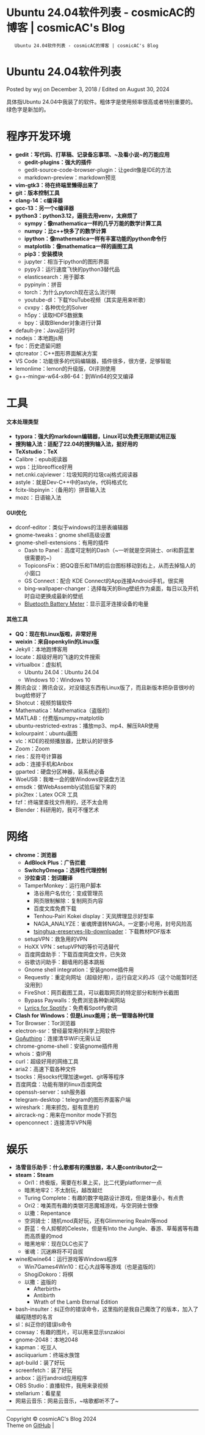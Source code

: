 # Ubuntu 24.04软件列表 - cosmicAC的博客 | cosmicAC's Blog
       Ubuntu 24.04软件列表 - cosmicAC的博客 | cosmicAC's Blog                        


Ubuntu 24.04软件列表
================

Posted by wyj on December 3, 2018 / Edited on August 30, 2024

具体指Ubuntu 24.04中我装了的软件。粗体字是使用频率很高或者特别重要的。绿色字是新加的。

程序开发环境[](#程序开发环境)
=================

*   **gedit：写代码、打草稿、记录备忘事项、~及看小说~的万能应用**
    *   **gedit-plugins：强大的插件**
    *   gedit-source-code-browser-plugin：让gedit像是IDE的方法
    *   markdown-preview：markdown预览
*   **vim-gtk3：待在终端里懒得出来了**
*   **git：版本控制工具**
*   **clang-14：c编译器**
*   **gcc-13：另一个c编译器**
*   **python3：python3.12，逼我去用venv，太麻烦了**
    *   **sympy：像mathematica一样的几乎万能的数学计算工具**
    *   **numpy：比c++快多了的数学计算**
    *   **ipython：像mathematica一样有丰富功能的python命令行**
    *   **matplotlib：像mathematica一样的画图工具**
    *   **pip3：安装模块**
    *   jupyter：相当于ipython的图形界面
    *   pypy3：运行速度飞快的python3替代品
    *   elasticsearch：用于脚本
    *   pypinyin：拼音
    *   torch：为什么pytorch现在这么流行啊
    *   youtube-dl：下载YouTube视频（其实是用来听歌）
    *   cvxpy：各种优化的Solver
    *   h5py：读取HDF5数据集
    *   bpy：读取Blender对象进行计算
*   default-jre：Java运行时
*   nodejs：本地跑js用
*   fpc：历史遗留问题
*   qtcreator：C++图形界面解决方案
*   VS Code：功能很多的代码编辑器，插件很多，很方便，足够智能
*   lemonlime：lemon的升级版，OI评测使用
*   g++-mingw-w64-x86-64：到Win64的交叉编译

工具[](#工具)
=========

#### 文本处理类型[](#文本处理类型)

*   **typora：强大的markdown编辑器，Linux可以免费无限期试用正版**
*   **搜狗输入法：适配了22.04的搜狗输入法，挺好用的**
*   **TeXstudio：TeX**
*   Calibre：epub阅读器
*   wps：比libreoffice好用
*   net.cnki.cajviewer：垃圾知网的垃圾caj格式阅读器
*   astyle：就是Dev-C++中的astyle，代码格式化
*   fcitx-libpinyin：（备用的）拼音输入法
*   mozc：日语输入法

#### GUI优化[](#gui优化)

*   dconf-editor：类似于windows的注册表编辑器
*   gnome-tweaks：gnome shell高级设置
*   gnome-shell-extensions：有用的插件
    *   Dash to Panel：高度可定制的Dash（~一听就是空洞骑士、ori和蔚蓝里很需要的~）
    *   TopiconsFix：把QQ音乐和TIM的后台图标移动到右上，从而去掉恼人的小窗口
    *   GS Connect：配合 KDE Connect的App连接Android手机，很实用
    *   bing-wallpaper-changer：选择每天的Bing壁纸作为桌面，每日以及开机时自动更换成最新的壁纸
    *   [Bluetooth Battery Meter](https://extensions.gnome.org/extension/6670/bluetooth-battery-meter/)：显示蓝牙连接设备的电量

#### 其他工具[](#其他工具)

*   **QQ：现在有Linux版啦，非常好用**
*   **weixin：来自openkylin的Linux版**
*   Jekyll：本地跑博客用
*   locate：超级好用的飞速的文件搜索
*   virtualbox：虚拟机
    *   Ubuntu 24.04：Ubuntu 24.04
    *   Windows 10：Windows 10
*   腾讯会议：腾讯会议，对没错这东西有Linux版了，而且新版本把杂音很吵的bug给修好了
*   Shotcut：视频剪辑软件
*   Mathematica：Mathematica（盗版的）
*   MATLAB：付费版numpy+matplotlib
*   ubuntu-restricted-extras：播放mp3、mp4、解压RAR使用
*   kolourpaint：ubuntu画图
*   vlc：KDE的视频播放器，比默认的好很多
*   Zoom：Zoom
*   ries：反符号计算器
*   adb：连接手机和Anbox
*   gparted：硬盘分区神器，装系统必备
*   WoeUSB：我唯一会的做Windows安装盘方法
*   emsdk：做WebAssembly试验后留下来的
*   pix2tex：Latex OCR 工具
*   fzf：终端里查找文件用的，还不太会用
*   Blender：科研用的，我可不懂艺术

网络[](#网络)
=========

*   **chrome：浏览器**
    *   **AdBlock Plus：广告拦截**
    *   **SwitchyOmega：选择性代理控制**
    *   **沙拉查词：划词翻译**
    *   TamperMonkey：运行用户脚本
        *   洛谷用户名优化：变成管理员
        *   网页限制解除：复制网页内容
        *   百度文库免费下载
        *   Tenhou-Pairi Kokei display：天凤牌理显示好型率
        *   NAGA\_ANALYZE：雀魂牌谱转NAGA，一定要小号用，封号风险高
        *   [tsinghua-ereserves-lib-downloader](https://github.com/A1phaN/tsinghua-ereserves-lib-downloader)：下载教材PDF版本
    *   setupVPN：救急用的VPN
    *   HoXX VPN：setupVPN的等价可选替代
    *   百度网盘助手：下载百度网盘文件，已失效
    *   谷歌访问助手：翻墙用的基本跳板
    *   Gnome shell integration：安装gnome插件用
    *   Requestly：重定向网址（超级好用），运行自定义的JS（这个功能暂时还没用到）
    *   FireShot：网页截图工具，可以截取网页的特定部分和制作长截图
    *   Bypass Paywalls：免费浏览各种新闻网站
    *   [Lyrics for Spotify](https://github.com/mantou132/Spotify-Lyrics)：免费看Spotify歌词
*   **Clash for Windows：但是Linux能用；统一管理各种代理**
*   Tor Browser：Tor浏览器
*   electron-ssr：曾经最常用的科学上网软件
*   [GoAuthing](https://github.com/z4yx/GoAuthing)：连接清华WiFi无需认证
*   chrome-gnome-shell：安装gnome插件用
*   whois：查IP用
*   curl：超级好用的网络工具
*   aria2：高速下载各种文件
*   tsocks：用socks代理加速wget、git等等程序
*   百度网盘：功能有限的linux百度网盘
*   openssh-server：ssh服务器
*   telegram-desktop：telegram的图形界面客户端
*   wireshark：用来抓包，挺有意思的
*   aircrack-ng：用来在monitor mode下抓包
*   openconnect：连接清华VPN用

娱乐[](#娱乐)
=========

*   **洛雪音乐助手：什么歌都有的播放器，本人是contributor之一**
*   **steam：Steam**
    *   Ori1：终极版，需要在杉果上买，比二代更platformer一点
    *   暗黑地牢2：不太耐玩，越改越烂
    *   Turing Complete：有趣的数字电路设计游戏，但是体量小，有点贵
    *   Ori2：唯美而有趣的类银河恶魔城游戏，与空洞骑士很像
    *   以撒：Repentance
    *   空洞骑士：随机mod真好玩，还有Glimmering Realm等mod
    *   蔚蓝：令人抑郁的Celeste，但是有Into the Jungle、春游、草莓酱等有趣而高质量的mod
    *   暗黑地牢：现在DLC也买了
    *   雀魂：沉迷麻将不可自拔
*   wine和wine64：运行游戏等Windows程序
    *   Win7Games4Win10：红心大战等等游戏（也是盗版的）
    *   ShogiDokoro：将棋
    *   以撒：盗版的
        *   Afterbirth+
        *   Antibirth
        *   Wrath of the Lamb Eternal Edition
*   bash-insulter：纠正你的错误命令，这里指的是我自己魔改了的版本，加入了编程随想的名言
*   sl：纠正你的错误ls命令
*   cowsay：有趣的图片，可以用来显示snzakioi
*   gnome-2048：本地2048
*   kapman：吃豆人
*   asciiquarium：终端水族馆
*   apt-build：装了好玩
*   screenfetch：装了好玩
*   anbox：运行android应用程序
*   OBS Studio：直播软件，我用来录视频
*   stellarium：看星星
*   网易云音乐：网易云音乐，~啥歌都听不了~

* * *

Copyright © cosmicAC's Blog 2024  
Theme on [GitHub](https://github.com/2o181o28/2o181o28.github.io.git) |
